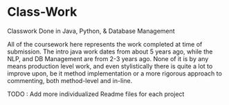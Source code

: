 # Class-Work
Classwork Done in Java, Python, &amp; Database Management

All of the coursework here represents the work completed at time of submission. The intro java work dates from about 5 years ago, while the NLP, and DB Management are from 2-3 years ago. None of it is by any means production level work, and even stylistically there is quite a lot to improve upon, be it method implementation or a more rigorous approach to commenting, both method-level and in-line. 

TODO : Add more individualized Readme files for each project
